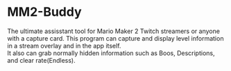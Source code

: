 # MM2-Buddy
The ultimate assisstant tool for Mario Maker 2 Twitch streamers or anyone with a capture card.  This program can capture and display level information in a stream overlay and in the app itself.  
It also can grab normally hidden information such as Boos, Descriptions, and clear rate(Endless).
